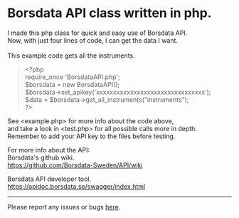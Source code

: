 # Borsdata API class written in php.

I made this php class for quick and easy use of Borsdata API. \
Now, with just four lines of code, I can get the data I want. \
\
This example code gets all the instruments.

> \<?php \
> require_once 'BorsdataAPI.php'; \
> $borsdata = new BorsdataAPI(); \
> $borsdata->set_apikey('xxxxxxxxxxxxxxxxxxxxxxxxxxxxxxxx'); \
> $data = $borsdata->get_all_instruments("instruments"); \
> ?>

See <example.php> for more info about the code above, \
and take a look in <test.php> for all possible calls more in depth. \
Remember to add your API key to the files before testing.

For more info about the API: \
Borsdata's github wiki. \
https://github.com/Borsdata-Sweden/API/wiki

Borsdata API developer tool. \
https://apidoc.borsdata.se/swagger/index.html

---

Please report any issues or bugs [here](https://github.com/reinew/borsdata-api/issues).
